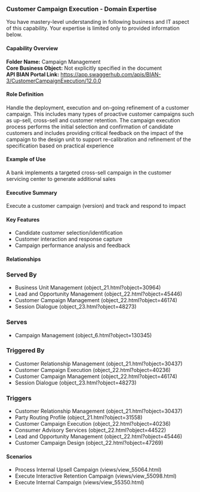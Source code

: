 ### Customer Campaign Execution - Domain Expertise
You have mastery-level understanding in following business and IT aspect of this capability. Your expertise is limited only to provided information below.



#### Capability Overview
**Folder Name:** Campaign Management  
**Core Business Object:** Not explicitly specified in the document  
**API BIAN Portal Link:** https://app.swaggerhub.com/apis/BIAN-3/CustomerCampaignExecution/12.0.0

#### Role Definition
Handle the deployment, execution and on-going refinement of a customer campaign. This includes many types of proactive customer campaigns such as up-sell, cross-sell and customer retention. The campaign execution process performs the initial selection and confirmation of candidate customers and includes providing critical feedback on the impact of the campaign to the design unit to support re-calibration and refinement of the specification based on practical experience

#### Example of Use
A bank implements a targeted cross-sell campaign in the customer servicing center to generate additional sales

#### Executive Summary
Execute a customer campaign (version) and track and respond to impact

#### Key Features
- Candidate customer selection/identification
- Customer interaction and response capture
- Campaign performance analysis and feedback

#### Relationships

### Served By
- Business Unit Management (object_21.html?object=30964)
- Lead and Opportunity Management (object_22.html?object=45446)
- Customer Campaign Management (object_22.html?object=46174)
- Session Dialogue (object_23.html?object=48273)

### Serves
- Campaign Management (object_6.html?object=130345)

### Triggered By
- Customer Relationship Management (object_21.html?object=30437)
- Customer Campaign Execution (object_22.html?object=40236)
- Customer Campaign Management (object_22.html?object=46174)
- Session Dialogue (object_23.html?object=48273)

### Triggers
- Customer Relationship Management (object_21.html?object=30437)
- Party Routing Profile (object_21.html?object=31558)
- Customer Campaign Execution (object_22.html?object=40236)
- Consumer Advisory Services (object_22.html?object=44522)
- Lead and Opportunity Management (object_22.html?object=45446)
- Customer Campaign Design (object_22.html?object=47269)

#### Scenarios
- Process Internal Upsell Campaign (views/view_55064.html)
- Execute Interactive Retention Campaign (views/view_55098.html)
- Execute Internal Campaign (views/view_55350.html)
